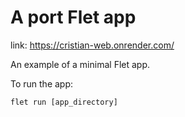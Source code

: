 # A port Flet app

link: https://cristian-web.onrender.com/

An example of a minimal Flet app.

To run the app:

```
flet run [app_directory]
```